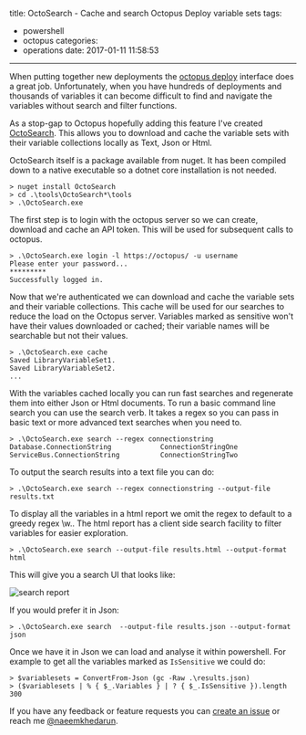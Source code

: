 title: OctoSearch - Cache and search Octopus Deploy variable sets
tags:
  - powershell
  - octopus
categories:
  - operations
date: 2017-01-11 11:58:53
---

When putting together new deployments the [octopus deploy](https://octopus.com/) interface does a great job. Unfortunately, when you have hundreds of deployments and thousands of variables it can become difficult to find and navigate the variables without search and filter functions.

As a stop-gap to Octopus hopefully adding this feature I've created [OctoSearch](https://github.com/naeemkhedarun/OctoSearch). This allows you to download and cache the variable sets with their variable collections locally as Text, Json or Html.

OctoSearch itself is a package available from nuget. It has been compiled down to a native executable so a dotnet core installation is not needed.

```
> nuget install OctoSearch
> cd .\tools\OctoSearch*\tools
> .\OctoSearch.exe
```

The first step is to login with the octopus server so we can create, download and cache an API token. This will be used for subsequent calls to octopus.

```
> .\OctoSearch.exe login -l https://octopus/ -u username
Please enter your password...
*********
Successfully logged in.
```
Now that we're authenticated we can download and cache the variable sets and their variable collections. This cache will be used for our searches to reduce the load on the Octopus server. Variables marked as sensitive won't have their values downloaded or cached; their variable names will be searchable but not their values.

```
> .\OctoSearch.exe cache
Saved LibraryVariableSet1.
Saved LibraryVariableSet2.
...
```

With the variables cached locally you can run fast searches and regenerate them into either Json or Html documents. To run a basic command line search you can use the search verb. It takes a regex so you can pass in basic text or more advanced text searches when you need to.

```
> .\OctoSearch.exe search --regex connectionstring
Database.ConnectionString            ConnectionStringOne
ServiceBus.ConnectionString          ConnectionStringTwo
```

To output the search results into a text file you can do:

```
> .\OctoSearch.exe search --regex connectionstring --output-file results.txt
```

To display all the variables in a html report we omit the regex to default to a greedy regex \w.. The html report has a client side search facility to filter variables for easier exploration.

```
> .\OctoSearch.exe search --output-file results.html --output-format html
```

This will give you a search UI that looks like:

![search report](https://github.com/naeemkhedarun/OctoSearch/raw/master/wiki/images/html-report.png)

If you would prefer it in Json:

```
> .\OctoSearch.exe search  --output-file results.json --output-format json
```

Once we have it in Json we can load and analyse it within powershell. For example to get all the variables marked as `IsSensitive` we could do:

```
> $variablesets = ConvertFrom-Json (gc -Raw .\results.json)
> ($variablesets | % { $_.Variables } | ? { $_.IsSensitive }).length
300
```

If you have any feedback or feature requests you can [create an issue](https://github.com/naeemkhedarun/OctoSearch/issues) or reach me [@naeemkhedarun](https://twitter.com/NaeemKhedarun).
